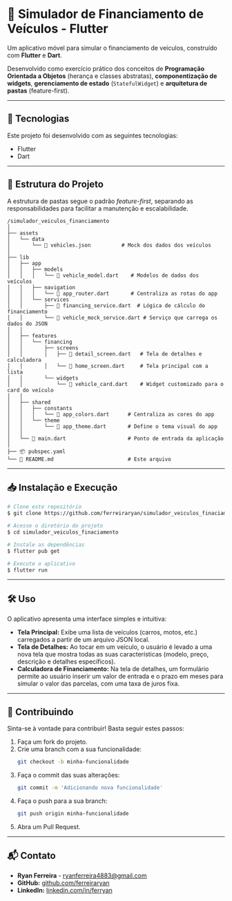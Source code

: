 # 🚗 Simulador de Financiamento de Veículos - Flutter

Um aplicativo móvel para simular o financiamento de veículos, construído com **Flutter** e **Dart**.

Desenvolvido como exercício prático dos conceitos de **Programação Orientada a Objetos** (herança e classes abstratas), **componentização de widgets**, **gerenciamento de estado** (`StatefulWidget`) e **arquitetura de pastas** (feature-first).

---

## 🚀 Tecnologias

Este projeto foi desenvolvido com as seguintes tecnologias:

- Flutter
- Dart

---

## 📂 Estrutura do Projeto

A estrutura de pastas segue o padrão *feature-first*, separando as responsabilidades para facilitar a manutenção e escalabilidade.

```
/simulador_veiculos_financiamento
│
├── assets
│   └── data
│       └── 📄 vehicles.json          # Mock dos dados dos veículos
│
├── lib
│   ├── app
│   │   ├── models
│   │   │   └── 📜 vehicle_model.dart    # Modelos de dados dos veículos
│   │   ├── navigation
│   │   │   └── 📜 app_router.dart       # Centraliza as rotas do app
│   │   └── services
│   │       ├── 📜 financing_service.dart  # Lógica de cálculo do financiamento
│   │       └── 📜 vehicle_mock_service.dart # Serviço que carrega os dados do JSON
│   │
│   ├── features
│   │   └── financing
│   │       ├── screens
│   │       │   ├── 📜 detail_screen.dart   # Tela de detalhes e calculadora
│   │       │   └── 📜 home_screen.dart     # Tela principal com a lista
│   │       └── widgets
│   │           └── 📜 vehicle_card.dart    # Widget customizado para o card do veículo
│   │
│   ├── shared
│   │   ├── constants
│   │   │   └── 📜 app_colors.dart      # Centraliza as cores do app
│   │   └── theme
│   │       └── 📜 app_theme.dart       # Define o tema visual do app
│   │
│   └── 📜 main.dart                    # Ponto de entrada da aplicação
│
├── 📦 pubspec.yaml
└── 📄 README.md                        # Este arquivo
```

---

## 📥 Instalação e Execução

```bash
# Clone este repositório
$ git clone https://github.com/ferreiraryan/simulador_veiculos_finaciamento

# Acesse o diretório do projeto
$ cd simulador_veiculos_finaciamento

# Instale as dependências
$ flutter pub get

# Execute o aplicativo
$ flutter run
```

---

## 🛠️ Uso

O aplicativo apresenta uma interface simples e intuitiva:

- **Tela Principal:** Exibe uma lista de veículos (carros, motos, etc.) carregados a partir de um arquivo JSON local.  
- **Tela de Detalhes:** Ao tocar em um veículo, o usuário é levado a uma nova tela que mostra todas as suas características (modelo, preço, descrição e detalhes específicos).  
- **Calculadora de Financiamento:** Na tela de detalhes, um formulário permite ao usuário inserir um valor de entrada e o prazo em meses para simular o valor das parcelas, com uma taxa de juros fixa.

---

## 🤝 Contribuindo

Sinta-se à vontade para contribuir! Basta seguir estes passos:

1. Faça um fork do projeto.
2. Crie uma branch com a sua funcionalidade:  
   ```bash
   git checkout -b minha-funcionalidade
   ```
3. Faça o commit das suas alterações:  
   ```bash
   git commit -m 'Adicionando nova funcionalidade'
   ```
4. Faça o push para a sua branch:  
   ```bash
   git push origin minha-funcionalidade
   ```
5. Abra um Pull Request.

---

## 📬 Contato

- **Ryan Ferreira** - ryanferreira4883@gmail.com  
- **GitHub:** [github.com/ferreiraryan](https://github.com/ferreiraryan)  
- **LinkedIn:** [linkedin.com/in/ferryan](https://www.linkedin.com/in/ferryan/)
